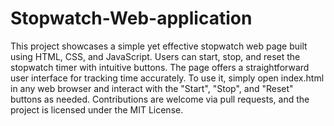# Stopwatch-Web-application

This project showcases a simple yet effective stopwatch web page built using HTML, CSS, and JavaScript. Users can start, stop, and reset the stopwatch timer with intuitive buttons. The page offers a straightforward user interface for tracking time accurately. To use it, simply open index.html in any web browser and interact with the "Start", "Stop", and "Reset" buttons as needed. Contributions are welcome via pull requests, and the project is licensed under the MIT License.

